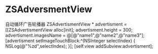 # ZSAdversmentView
自动循环广告轮播器
ZSAdvertismentView * advertisment = [[ZSAdvertismentView alloc]init];
    advertisment.height = 300;
    advertisment.imagesName = @[@"name1",@"name2",@"name3"];
    [advertisment setImageTouchBlock:^(NSInteger selectIndex) {
        NSLog(@"%zd",selectIndex);
    }];
    [self.view addSubview:advertisment];
